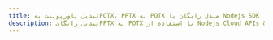 ---title: تبدیل پاورپوینت بهPOTX، PPTX به POTX مبدل رایگان یا Nodejs SDKdescription: تبدیل رایگانPPTX به POTX با استفاده از Nodejs Cloud APIs & SDK. همچنین اسناد Microsoft PowerPoint را در Cloud ایجاد، ویرایش و رندر کنید.---